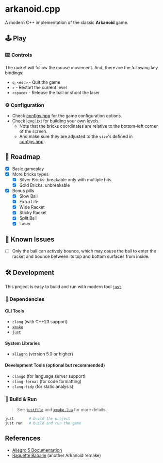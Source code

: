 # arkanoid.cpp

A modern C++ implementation of the classic **Arkanoid** game.

## 🕹️ Play

### ⌨️ Controls

The racket will follow the mouse movement. And, there are the following key bindings:

- `q`, `<esc>` - Quit the game
- `r` - Restart the current level
- `<space>` - Release the ball or shoot the laser

### ⚙️ Configuration

- Check [configs.hpp](./configs.hpp) for the game configuration options.
- Check [level.txt](./ressources/level.txt) for building your own levels.
  - Note that the bricks coordinates are relative to the bottom-left corner of the screen.
  - And make sure they are adjusted to the `size`'s defined in [configs.hpp](./configs.hpp).

## 🎯 Roadmap

- [x] Basic gameplay
- [x] More bricks types
  - [x] Silver Bricks: breakable only with multiple hits
  - [x] Gold Bricks: unbreakable
- [x] Bonus pills
  - [x] Slow Ball
  - [x] Extra Life
  - [x] Wide Racket
  - [x] Sticky Racket
  - [x] Split Ball
  - [x] Laser

## 🐛 Known Issues

- [ ] Only the ball can actively bounce, which may cause the ball to enter the racket and bounce between its top and bottom surfaces from inside.

## 🛠️ Development

This project is easy to build and run with modern tool [`just`](https://github.com/casey/just).

### 🔧 Dependencies

#### CLI Tools

- `clang` (with C++23 support)
- [`xmake`](https://xmake.io)
- [`just`](https://github.com/casey/just)

#### System Libraries

- [`allegro`](https://github.com/liballeg/allegro5) (version 5.0 or higher)

#### Development Tools (optional but recommended)

- `clangd` (for language server support)
- `clang-format` (for code formatting)
- `clang-tidy` (for static analysis)

### 🚀 Build & Run

> See [`justfile`](./justfile) and [`xmake.lua`](./xmake.lua) for more details.

```bash
just       # build the project
just run   # build and run the game
```

## References

- [Allegro 5 Documentation](https://liballeg.org/a5docs/5.2.10/index.html)
- [Raquette Baballe](https://github.com/LuxySs-Evr5/RaquetteBaballe) (another Arkanoid remake)
